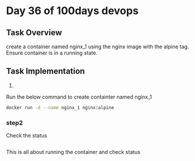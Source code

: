 # Day 36 of 100days devops
## Task Overview
create a container named nginx_1 using the nginx image with the alpine tag. Ensure container is in a running state.
## Task Implementation

1. 
Run the below command to create containter named nginx_1

```bash 
docker run -d --name nginx_1 nginx:alpine
```

### step2
Check the status 
```docker ps --filter "name=nginx_1"
```

This is all about running the container and check status

